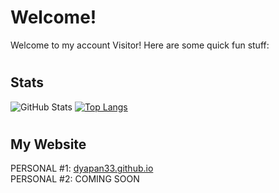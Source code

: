 <h1>Welcome!</h1>
<p>Welcome to my account Visitor! Here are some quick fun stuff:</p>

#
## Stats
![GitHub Stats](https://github-readme-stats.vercel.app/api?username=dyapan33&show_icons=true&theme=radical)
[![Top Langs](https://github-readme-stats.vercel.app/api/top-langs/?username=dyapan33&layout=compact&theme=radical)](https://github.com/anuraghazra/github-readme-stats)


#
## My Website
PERSONAL #1: <a href="http://dyapan33.github.io">dyapan33.github.io</a>
<br>
PERSONAL #2: COMING SOON
